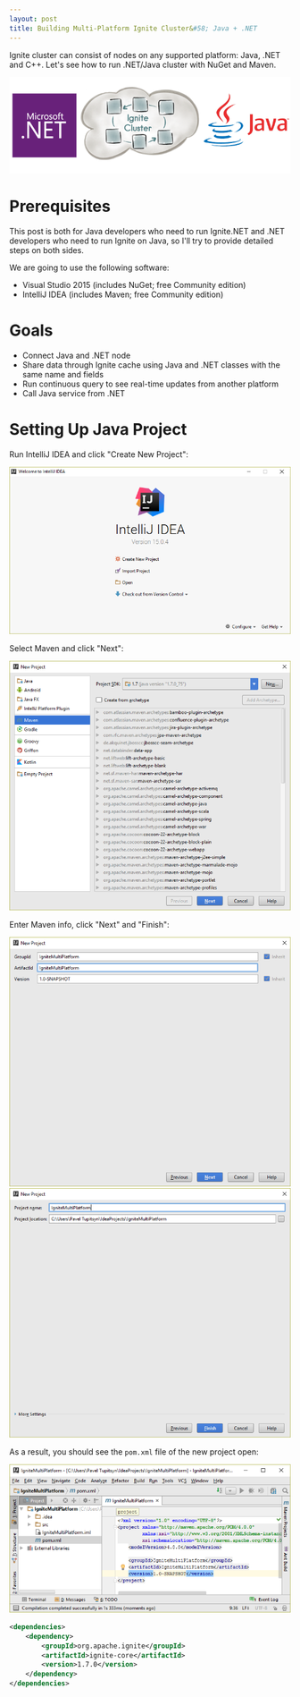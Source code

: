 ```yaml
---
layout: post
title: Building Multi-Platform Ignite Cluster&#58; Java + .NET
---
```


Ignite cluster can consist of nodes on any supported platform: Java, .NET and C++. Let's see how to run .NET/Java cluster with NuGet and Maven.

![Apache Ignite Java + .NET](../images/multi-platform-cluster.png)

# Prerequisites

This post is both for Java developers who need to run Ignite.NET and .NET developers who need to run Ignite on Java,
so I'll try to provide detailed steps on both sides.

We are going to use the following software:

* Visual Studio 2015 (includes NuGet; free Community edition)
* IntelliJ IDEA (includes Maven; free Community edition)

# Goals

* Connect Java and .NET node
* Share data through Ignite cache using Java and .NET classes with the same name and fields
* Run continuous query to see real-time updates from another platform
* Call Java service from .NET

# Setting Up Java Project

Run IntelliJ IDEA and click "Create New Project":

![IDEA Welcome Screen](../images/Multi-Platform-Cluster/idea1.png)

Select Maven and click "Next":

![IDEA New Project Screen](../images/Multi-Platform-Cluster/idea2.png)

Enter Maven info, click "Next" and "Finish":

![IDEA Maven Project Screen](../images/Multi-Platform-Cluster/idea3.png)
![IDEA Maven Project Screen](../images/Multi-Platform-Cluster/idea4.png)

As a result, you should see the `pom.xml` file of the new project open:

![IDEA Main Screen](../images/Multi-Platform-Cluster/idea5.png)

```xml
<dependencies>
    <dependency>
        <groupId>org.apache.ignite</groupId>
        <artifactId>ignite-core</artifactId>
        <version>1.7.0</version>
    </dependency>
</dependencies>
```